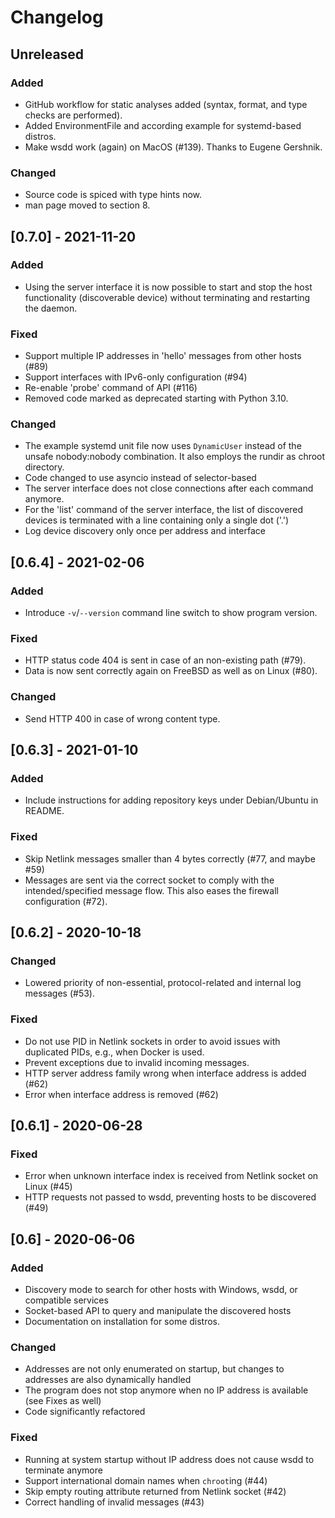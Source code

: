 # Changelog

## Unreleased

### Added

- GitHub workflow for static analyses added (syntax, format, and type checks are performed).
- Added EnvironmentFile and according example for systemd-based distros.
- Make wsdd work (again) on MacOS (#139). Thanks to Eugene Gershnik.

### Changed

- Source code is spiced with type hints now.
- man page moved to section 8.

## [0.7.0] - 2021-11-20

### Added

- Using the server interface it is now possible to start and stop the host functionality (discoverable device) without terminating and restarting the daemon.

### Fixed

- Support multiple IP addresses in 'hello' messages from other hosts (#89)
- Support interfaces with IPv6-only configuration (#94)
- Re-enable 'probe' command of API (#116)
- Removed code marked as deprecated starting with Python 3.10.

### Changed

- The example systemd unit file now uses `DynamicUser` instead of the unsafe nobody:nobody combination.
  It also employs the rundir as chroot directory.
- Code changed to use asyncio instead of selector-based
- The server interface does not close connections after each command anymore.
- For the 'list' command of the server interface, the list of discovered devices is terminated with a line containing only a single dot ('.')
- Log device discovery only once per address and interface

## [0.6.4] - 2021-02-06

### Added

- Introduce `-v`/`--version` command line switch to show program version.

### Fixed

- HTTP status code 404 is sent in case of an non-existing path (#79).
- Data is now sent correctly again on FreeBSD as well as on Linux (#80).

### Changed

- Send HTTP 400 in case of wrong content type.

## [0.6.3] - 2021-01-10

### Added

- Include instructions for adding repository keys under Debian/Ubuntu in README.

### Fixed

- Skip Netlink messages smaller than 4 bytes correctly (#77, and maybe #59)
- Messages are sent via the correct socket to comply with the intended/specified message flow. This also eases the firewall configuration (#72).

## [0.6.2] - 2020-10-18

### Changed

- Lowered priority of non-essential, protocol-related and internal log messages (#53).

### Fixed

- Do not use PID in Netlink sockets in order to avoid issues with duplicated PIDs, e.g., when Docker is used.
- Prevent exceptions due to invalid incoming messages.
- HTTP server address family wrong when interface address is added (#62)
- Error when interface address is removed (#62)

## [0.6.1] - 2020-06-28

### Fixed

- Error when unknown interface index is received from Netlink socket on Linux (#45)
- HTTP requests not passed to wsdd, preventing hosts to be discovered (#49)

## [0.6] - 2020-06-06

### Added

- Discovery mode to search for other hosts with Windows, wsdd, or compatible services
- Socket-based API to query and manipulate the discovered hosts
- Documentation on installation for some distros.

### Changed

- Addresses are not only enumerated on startup, but changes to addresses are also dynamically handled
- The program does not stop anymore when no IP address is available (see Fixes as well)
- Code significantly refactored

### Fixed

- Running at system startup without IP address does not cause wsdd to terminate anymore
- Support international domain names when `chroot`ing (#44)
- Skip empty routing attribute returned from Netlink socket (#42)
- Correct handling of invalid messages (#43)
